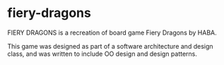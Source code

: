 # fiery-dragons
FIERY DRAGONS is a recreation of board game Fiery Dragons by HABA.

This game was designed as part of a software architecture and design class, and was written to include OO design and design patterns.

